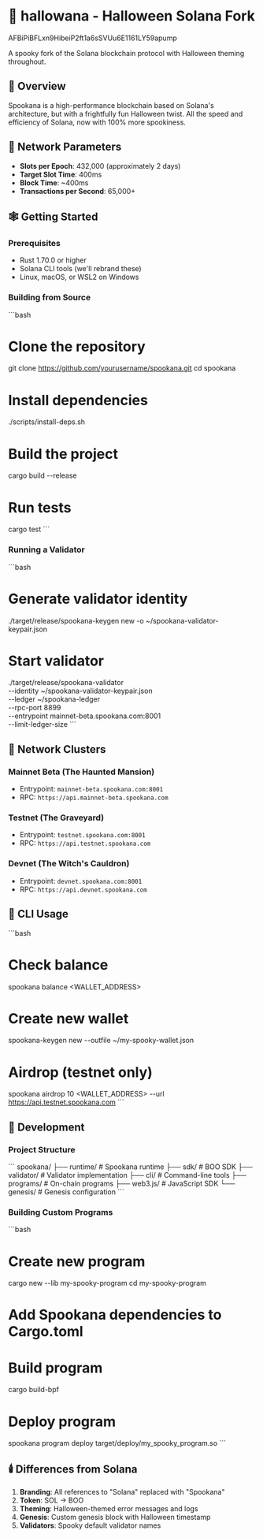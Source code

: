 # 🎃 hallowana - Halloween Solana Fork

AFBiPiBFLxn9HibeiP2ft1a6sSVUu6E1161LY59apump


A spooky fork of the Solana blockchain protocol with Halloween theming throughout.

## 🦇 Overview

Spookana is a high-performance blockchain based on Solana's architecture, but with a frightfully fun Halloween twist. All the speed and efficiency of Solana, now with 100% more spookiness.

## 🧛 Network Parameters

- **Slots per Epoch**: 432,000 (approximately 2 days)
- **Target Slot Time**: 400ms
- **Block Time**: ~400ms
- **Transactions per Second**: 65,000+

## 🕸️ Getting Started

### Prerequisites

- Rust 1.70.0 or higher
- Solana CLI tools (we'll rebrand these)
- Linux, macOS, or WSL2 on Windows

### Building from Source

\`\`\`bash
# Clone the repository
git clone https://github.com/yourusername/spookana.git
cd spookana

# Install dependencies
./scripts/install-deps.sh

# Build the project
cargo build --release

# Run tests
cargo test
\`\`\`

### Running a Validator

\`\`\`bash
# Generate validator identity
./target/release/spookana-keygen new -o ~/spookana-validator-keypair.json

# Start validator
./target/release/spookana-validator \
  --identity ~/spookana-validator-keypair.json \
  --ledger ~/spookana-ledger \
  --rpc-port 8899 \
  --entrypoint mainnet-beta.spookana.com:8001 \
  --limit-ledger-size
\`\`\`

## 🎃 Network Clusters

### Mainnet Beta (The Haunted Mansion)
- Entrypoint: `mainnet-beta.spookana.com:8001`
- RPC: `https://api.mainnet-beta.spookana.com`

### Testnet (The Graveyard)
- Entrypoint: `testnet.spookana.com:8001`
- RPC: `https://api.testnet.spookana.com`

### Devnet (The Witch's Cauldron)
- Entrypoint: `devnet.spookana.com:8001`
- RPC: `https://api.devnet.spookana.com`

## 🦴 CLI Usage

\`\`\`bash
# Check balance
spookana balance <WALLET_ADDRESS>

# Create new wallet
spookana-keygen new --outfile ~/my-spooky-wallet.json

# Airdrop (testnet only)
spookana airdrop 10 <WALLET_ADDRESS> --url https://api.testnet.spookana.com
\`\`\`

## 🧙 Development

### Project Structure

\`\`\`
spookana/
├── runtime/          # Spookana runtime
├── sdk/             # BOO SDK
├── validator/       # Validator implementation
├── cli/             # Command-line tools
├── programs/        # On-chain programs
├── web3.js/         # JavaScript SDK
└── genesis/         # Genesis configuration
\`\`\`

### Building Custom Programs

\`\`\`bash
# Create new program
cargo new --lib my-spooky-program
cd my-spooky-program

# Add Spookana dependencies to Cargo.toml
# Build program
cargo build-bpf

# Deploy program
spookana program deploy target/deploy/my_spooky_program.so
\`\`\`

## 🕯️ Differences from Solana

1. **Branding**: All references to "Solana" replaced with "Spookana"
2. **Token**: SOL → BOO
3. **Theming**: Halloween-themed error messages and logs
4. **Genesis**: Custom genesis block with Halloween timestamp
5. **Validators**: Spooky default validator names
